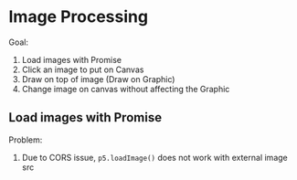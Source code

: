 # Image Processing

Goal:

1. Load images with Promise
2. Click an image to put on Canvas
3. Draw on top of image (Draw on Graphic)
4. Change image on canvas without affecting the Graphic

## Load images with Promise

Problem:

1. Due to CORS issue, `p5.loadImage()` does not work with external image src